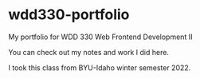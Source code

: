 # wdd330-portfolio
My portfolio for WDD 330 Web Frontend Development II

You can check out my notes and work I did here.

I took this class from BYU-Idaho winter semester 2022.
